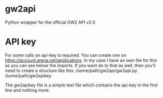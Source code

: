 # gw2api
Python wrapper for the official GW2 API v2.0

# API key
For some calls an api-key is required. You can create one on https://account.arena.net/applications.
In my case I have an own file for this as you can see below the imports. If you want do to that as well, then you'll need to create a structure like this:
/some/path/gw2api/gw2api.py
/some/path/gw2apikey

The gw2apikey file is a simple text file which contains the api-key in the first line and nothing more.
